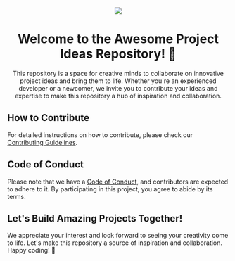 
<div align="center">
    <img src="https://i.pinimg.com/originals/a2/f4/62/a2f462f4b330fc5929d6cf719a415434.gif" />
    <h1>Welcome to the Awesome Project Ideas Repository! 🚀</h1>
    <p>This repository is a space for creative minds to collaborate on innovative project ideas and bring them to life. Whether you're an experienced developer or a newcomer, we invite you to contribute your ideas and expertise to make this repository a hub of inspiration and collaboration.</p>
</div>

## How to Contribute

For detailed instructions on how to contribute, please check our [Contributing Guidelines](CONTRIBUTING.md).

## Code of Conduct

Please note that we have a [Code of Conduct](CODE_OF_CONDUCT.md), and contributors are expected to adhere to it. By participating in this project, you agree to abide by its terms.

## Let's Build Amazing Projects Together!

We appreciate your interest and look forward to seeing your creativity come to life. Let's make this repository a source of inspiration and collaboration. Happy coding! 🌟
